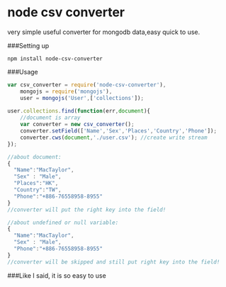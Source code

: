 # node csv converter
very simple useful converter for mongodb data,easy quick to use.

###Setting up
```
npm install node-csv-converter
```

###Usage

```javascript
var csv_converter = require('node-csv-converter'),
    mongojs = require('mongojs'),
    user = mongojs('User',['collections']);
  
user.collections.find(function(err,document){
    //document is array
    var converter = new csv_converter();
    converter.setField(['Name','Sex','Places','Country','Phone']);
    converter.cws(document,'./user.csv'); //create write stream
});

//about document:
{
  "Name":"MacTaylor",
  "Sex" : "Male",
  "Places":"HK",
  "Country":"TW",
  "Phone":"+886-76558958-8955"
}
//converter will put the right key into the field!

//about undefined or null variable:
{
  "Name":"MacTaylor",
  "Sex" : "Male",
  "Phone":"+886-76558958-8955"
}
//converter will be skipped and still put right key into the field!
```

###Like I said, it is so easy to use
